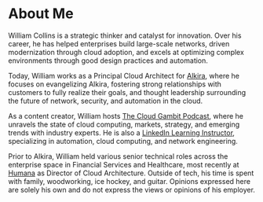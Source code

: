 # About Me


William Collins is a strategic thinker and catalyst for innovation. Over his career, he has helped enterprises build large-scale networks, driven modernization through cloud adoption, and excels at optimizing complex environments through good design practices and automation.

Today, William works as a Principal Cloud Architect for [Alkira](https://alkira.com), where he focuses on evangelizing Alkira, fostering strong relationships with customers to fully realize their goals, and thought leadership surrounding the future of network, security, and automation in the cloud. 

As a content creator, William hosts [The Cloud Gambit Podcast](https://www.thecloudgambit.com), where he unravels the state of cloud computing, markets, strategy, and emerging trends with industry experts. He is also a [LinkedIn Learning Instructor](https://www.linkedin.com/learning/instructors/william-collins), specializing in automation, cloud computing, and network engineering.

Prior to Alkira, William held various senior technical roles across the enterprise space in Financial Services and Healthcare, most recently at [Humana](https://www.humana.com/) as Director of Cloud Architecture. Outside of tech, his time is spent with family, woodworking, ice hockey, and guitar. Opinions expressed here are solely his own and do not express the views or opinions of his employer.
